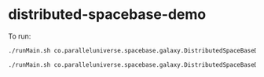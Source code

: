 distributed-spacebase-demo
==========================

To run:

~~~ sh
./runMain.sh co.paralleluniverse.spacebase.galaxy.DistributedSpaceBaseDemo 1
~~~

~~~ sh
./runMain.sh co.paralleluniverse.spacebase.galaxy.DistributedSpaceBaseDemo 2
~~~
